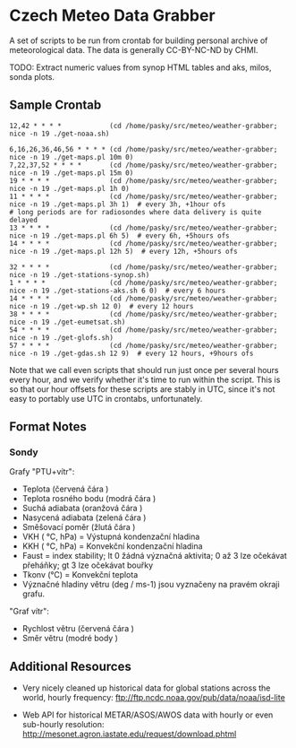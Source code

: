 Czech Meteo Data Grabber
========================

A set of scripts to be run from crontab for building personal archive of
meteorological data.  The data is generally CC-BY-NC-ND by CHMI.

TODO: Extract numeric values from synop HTML tables and aks, milos, sonda plots.

Sample Crontab
--------------

	12,42 * * * *            (cd /home/pasky/src/meteo/weather-grabber; nice -n 19 ./get-noaa.sh)

	6,16,26,36,46,56 * * * * (cd /home/pasky/src/meteo/weather-grabber; nice -n 19 ./get-maps.pl 10m 0)
	7,22,37,52 * * * *       (cd /home/pasky/src/meteo/weather-grabber; nice -n 19 ./get-maps.pl 15m 0)
	19 * * * *               (cd /home/pasky/src/meteo/weather-grabber; nice -n 19 ./get-maps.pl 1h 0)
	11 * * * *               (cd /home/pasky/src/meteo/weather-grabber; nice -n 19 ./get-maps.pl 3h 1)  # every 3h, +1hour ofs
	# long periods are for radiosondes where data delivery is quite delayed
	13 * * * *               (cd /home/pasky/src/meteo/weather-grabber; nice -n 19 ./get-maps.pl 6h 5)  # every 6h, +5hours ofs
	14 * * * *               (cd /home/pasky/src/meteo/weather-grabber; nice -n 19 ./get-maps.pl 12h 5)  # every 12h, +5hours ofs

	32 * * * *               (cd /home/pasky/src/meteo/weather-grabber; nice -n 19 ./get-stations-synop.sh)
	1 * * * *                (cd /home/pasky/src/meteo/weather-grabber; nice -n 19 ./get-stations-aks.sh 6 0)  # every 6 hours
	14 * * * *               (cd /home/pasky/src/meteo/weather-grabber; nice -n 19 ./get-wp.sh 12 0)  # every 12 hours
	38 * * * *               (cd /home/pasky/src/meteo/weather-grabber; nice -n 19 ./get-eumetsat.sh)
	54 * * * *               (cd /home/pasky/src/meteo/weather-grabber; nice -n 19 ./get-glofs.sh)
	57 * * * *               (cd /home/pasky/src/meteo/weather-grabber; nice -n 19 ./get-gdas.sh 12 9)  # every 12 hours, +9hours ofs

Note that we call even scripts that should run just once per several hours
every hour, and we verify whether it's time to run within the script.  This
is so that our hour offsets for these scripts are stably in UTC, since it's
not easy to portably use UTC in crontabs, unfortunately.

Format Notes
------------

### Sondy

Grafy "PTU+vítr":
  * Teplota (červená čára )
  * Teplota rosného bodu (modrá čára )
  * Suchá adiabata (oranžová čára )
  * Nasycená adiabata (zelená čára )
  * Směšovací poměr (žlutá čára )
  * VKH ( °C, hPa) = Výstupná kondenzační hladina
  * KKH ( °C, hPa) = Konvekční kondenzační hladina
  * Faust = index stability; lt 0 žádná význačná aktivita; 0 až 3   lze očekávat přeháňky; gt 3   lze očekávat bouřky
  * Tkonv (°C) = Konvekční teplota
  * Význačné hladiny větru (deg / ms-1) jsou vyznačeny na pravém okraji grafu.

"Graf vítr":
  * Rychlost větru (červená čára )
  * Směr větru (modré body )

Additional Resources
--------------------

  * Very nicely cleaned up historical data for global stations across the world,
    hourly frequency: ftp://ftp.ncdc.noaa.gov/pub/data/noaa/isd-lite

  * Web API for historical METAR/ASOS/AWOS data with hourly or even sub-hourly
    resolution: http://mesonet.agron.iastate.edu/request/download.phtml
